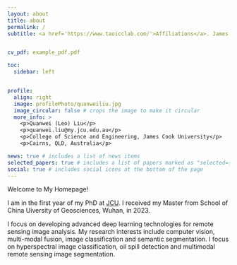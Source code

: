 ```yaml
---
layout: about
title: about
permalink: /
subtitle: <a href='https://www.taoicclab.com/'>Affiliations</a>. James Cook University, Cairns, Australia.


cv_pdf: example_pdf.pdf

toc:
  sidebar: left


profile:
  align: right
  image: profilePhoto/quanweiliu.jpg
  image_circular: false # crops the image to make it circular
  more_info: >
    <p>Quanwei (Leo) Liu</p>
    <p>quanwei.liu@my.jcu.edu.au</p>
    <p>College of Science and Engineering, James Cook University</p>
    <p>Cairns, QLD, Australia</p>

news: true # includes a list of news items
selected_papers: true # includes a list of papers marked as "selected={true}"
social: true # includes social icons at the bottom of the page
---
```

Welcome to My Homepage!

I am in the first year of my PhD at [JCU](https://www.jcu.edu.au/). I received my Master from School of China Uiversity of Geosciences, Wuhan, in 2023.

I focus on developing advanced deep learning technologies for remote sensing image analysis. My research interests include computer vision, multi-modal fusion, image classification and semantic segmentation. I focus on hyperspectral image classification, oil spill detection and multimodal remote sensing image segmentation. 

<!-- Write your biography here. Tell the world about yourself. Link to your favorite [subreddit](http://reddit.com). You can put a picture in, too. The code is already in, just name your picture `prof_pic.jpg` and put it in the `img/` folder.

Put your address / P.O. box / other info right below your picture. You can also disable any of these elements by editing `profile` property of the YAML header of your `_pages/about.md`. Edit `_bibliography/papers.bib` and Jekyll will render your [publications page](/al-folio/publications/) automatically.

Link to your social media connections, too. This theme is set up to use [Font Awesome icons](https://fontawesome.com/) and [Academicons](https://jpswalsh.github.io/academicons/), like the ones below. Add your Facebook, Twitter, LinkedIn, Google Scholar, or just disable all of them. -->
